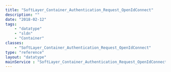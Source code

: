 ```yaml
---
title: "SoftLayer_Container_Authentication_Request_OpenIdConnect"
description: ""
date: "2018-02-12"
tags:
    - "datatype"
    - "sldn"
    - "Container"
classes:
    - "SoftLayer_Container_Authentication_Request_OpenIdConnect"
type: "reference"
layout: "datatype"
mainService : "SoftLayer_Container_Authentication_Request_OpenIdConnect"
---
```

